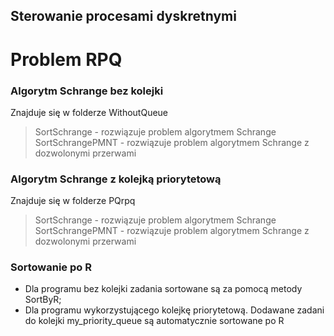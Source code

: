 ## Sterowanie procesami dyskretnymi

# Problem RPQ
### Algorytm Schrange bez kolejki
Znajduje się w folderze WithoutQueue
> SortSchrange - rozwiązuje problem algorytmem Schrange
> SortSchrangePMNT - rozwiązuje problem algorytmem Schrange z dozwolonymi przerwami

### Algorytm Schrange z kolejką priorytetową
Znajduje się w folderze PQrpq
> SortSchrange - rozwiązuje problem algorytmem Schrange
> SortSchrangePMNT - rozwiązuje problem algorytmem Schrange z dozwolonymi przerwami

### Sortowanie po R
- Dla programu bez kolejki zadania sortowane są za pomocą metody SortByR;
- Dla programu wykorzystującego kolejkę priorytetową. Dodawane zadani do kolejki my_priority_queue są automatycznie sortowane po R

